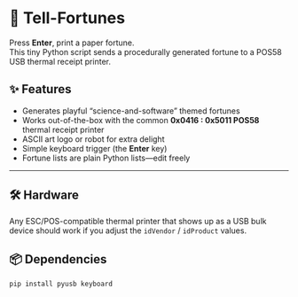 # 🧾 Tell-Fortunes

Press **Enter**, print a paper fortune.  
This tiny Python script sends a procedurally generated fortune to a POS58 USB thermal receipt printer.

## ✨ Features

* Generates playful “science-and-software” themed fortunes  
* Works out-of-the-box with the common **0x0416 : 0x5011 POS58** thermal receipt printer  
* ASCII art logo or robot for extra delight  
* Simple keyboard trigger (the **Enter** key)  
* Fortune lists are plain Python lists—edit freely

---

## 🛠️ Hardware

Any ESC/POS-compatible thermal printer that shows up as a USB bulk device should work if you adjust the `idVendor` / `idProduct` values.

## 📦 Dependencies

```bash
pip install pyusb keyboard
